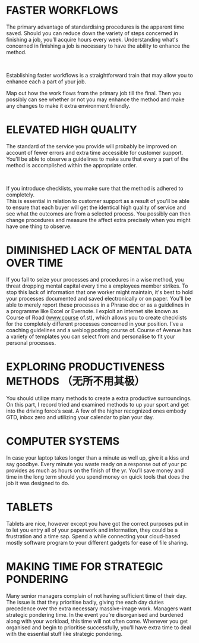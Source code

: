 
# FASTER WORKFLOWS

The primary advantage of standardising procedures is the apparent time saved. 
Should you can reduce down the variety of steps concerned in finishing a job, 
you’ll acquire hours every week. 
Understanding what's concerned in finishing a job is necessary to have the ability to enhance the method.

<br/>

Establishing faster workflows is a straightforward train that may allow you to enhance each a part of your job.

Map out how the work flows from the primary job till the final. 
Then you possibly can see whether or not you may enhance the method and make any changes to make it extra environment friendly.

# ELEVATED HIGH QUALITY

The standard of the service you provide will probably 
be improved on account of fewer errors and extra time accessible for customer support. 
<br/>
You'll be able to observe a guidelines to make sure that every a part of the method is accomplished within the appropriate order.

<br/>

If you introduce checklists, you make sure that the method is adhered to completely.<br/>
This is essential in relation to customer support as a result of you'll be able to ensure that each buyer will get the identical
high quality of service and see what the outcomes are from a selected process. 
You possibly can then change procedures and measure the affect extra precisely when you might have one thing to observe. <br/>
 
# DIMINISHED LACK OF MENTAL DATA OVER TIME

If you fail to seize your processes and procedures in a wise method, you threat dropping mental capital every time a employees member strikes. To stop this lack of information that one worker might maintain, it's best to hold your processes documented and saved electronically or on paper. You'll be able to merely report these processes in a Phrase doc or as a guidelines in a programme like Excel or Evernote. I exploit an internet site known as Course of Road (www.course of.st), which allows you to create checklists for the completely different processes concerned in your position. I've a coaching guidelines and a weblog posting course of. Course of Avenue has a variety of templates you can select from and personalise to fit your personal processes.

# EXPLORING PRODUCTIVENESS METHODS （无所不用其极）

You should utilize many methods to create a extra productive surroundings. On this part, I record tried and examined methods to up your sport and get into the driving force’s seat. A few of the higher recognized ones embody GTD, inbox zero and utilizing your calendar to plan your day. 

# COMPUTER SYSTEMS
In case your laptop takes longer than a minute as well up, give it a kiss and say goodbye. Every minute you waste ready on a response out of your pc provides as much as hours on the finish of the yr. You’ll save money and time in the long term should you spend money on quick tools that does the job it was designed to do. 

# TABLETS
Tablets are nice, however except you have got the correct purposes put in to let you entry all of your paperwork and information, they could be a frustration and a time sap. Spend a while connecting your cloud-based mostly software program to your different gadgets for ease of file sharing. 

# MAKING TIME FOR STRATEGIC PONDERING
Many senior managers complain of not having sufficient time of their day. The issue is that they prioritise badly, giving the each day duties precedence over the extra necessary massive-image work. Managers want strategic pondering time. In the event you’re disorganised and burdened along with your workload, this time will not often come. Whenever you get organised and begin to prioritise successfully, you’ll have extra time to deal with the essential stuff like strategic pondering.

